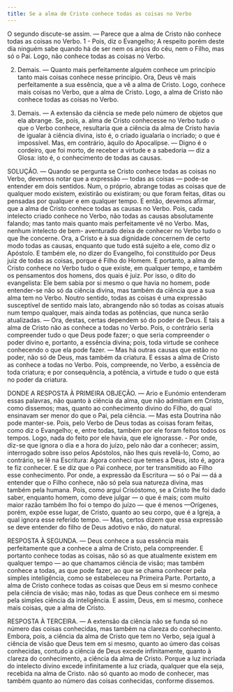 ```yaml
---
title: Se a alma de Cristo conhece todas as coisas no Verbo
---
```


O segundo discute-se assim. — Parece que a alma de Cristo não conhece todas as coisas no Verbo.  1 - Pois, diz o Evangelho; A respeito porém deste dia ninguém sabe quando há de ser nem os anjos do céu, nem o Filho, mas só o Pai. Logo, não conhece todas as coisas no Verbo.  

2. Demais. — Quanto mais perfeitamente alguém conhece um princípio tanto mais coisas conhece nesse princípio. Ora, Deus vê mais perfeitamente a sua essência, que a vê a alma de Cristo. Logo, conhece mais coisas no Verbo, que a alma de Cristo. Logo, a alma de Cristo não conhece todas as coisas no Verbo.  

3. Demais. — A extensão da ciência se mede pelo número de objetos que ela abrange. Se, pois, a. alma de Cristo conhecesse no Verbo tudo o que o Verbo conhece, resultaria que a ciência da alma de Cristo havia de igualar à ciência divina, isto é, o criado igualaria o incriado; o que é impossível.  Mas, em contrário, àquilo do Apocalípse. — Digno é o cordeiro, que foi morto, de receber a virtude e a sabedoria — diz a Glosa: isto é, o conhecimento de todas as causas.  

SOLUÇÃO. — Quando se pergunta se Cristo conhece todas as coisas no Verbo, devemos notar que a expressão — todas as coisas — pode-se entender em dois sentidos. Num, o próprio, abrange todas as coisas que de qualquer modo existem, existirão ou existiram; ou que foram feitas, ditas ou pensadas por qualquer e em qualquer tempo. E então, devemos afirmar, que a alma de Cristo conhece todas as causas no Verbo. Pois, cada intelecto criado conhece no Verbo, não todas as causas absolutamente falando; mas tanto mais quanto mais perfeitamente vê no Verbo. Mas, nenhum intelecto de bem- aventurado deixa de conhecer no Verbo tudo o que lhe concerne. Ora, a Cristo e à sua dignidade concernem de certo modo todas as causas, enquanto que tudo está sujeito a ele, como diz o Apóstolo. E também ele, no dizer do Evangelho, foi constituído por Deus juiz de todas as coisas, porque é Filho do Homem. E portanto, a alma de Cristo conhece no Verbo tudo o que existe, em qualquer tempo, e também os pensamentos dos homens, dos quais é juiz. Por isso, o dito do evangelista: Ele bem sabia por si mesmo o que havia no homem, pode entender-se não só da ciência divina, mas também da ciência que a sua alma tem no Verbo.  Noutro sentido, todas as coisas é uma expressão susceptível de sentido mais lato, abrangendo não só todas as coisas atuais num tempo qualquer, mais ainda todas as potências, que nunca serão atualizadas. — Ora, destas, certas dependem só do poder de Deus. E tais a alma de Cristo não as conhece a todas no Verbo. Pois, o contrário seria compreender tudo o que Deus pode fazer; o que seria compreender o poder divino e, portanto, a essência divina; pois, toda virtude se conhece conhecendo o que ela pode fazer. — Mas há outras causas que estão no poder, não só de Deus, mas também da criatura. E essas a alma de Cristo as conhece a todas no Verbo. Pois, compreende, no Verbo, a essência de toda criatura; e por consequência, a potência, a virtude e tudo o que está no poder da criatura.  

DONDE A RESPOSTA À PRIMEIRA OBJEÇÃO. — Ario e Eunómio entenderam essas palavras, não quanto à ciência da alma, que não admitiam em Cristo, como dissemos; mas, quanto ao conhecimento divino do Filho, do qual ensinavam ser menor do que o Pai, pela ciência. — Mas esta Doutrina não pode manter-se. Pois, pelo Verbo de Deus todas as coisas foram feitas, como diz o Evangelho; e, entre todas, também por ele foram feitos todos os tempos. Logo, nada do feito por ele havia, que ele ignorasse. - Por onde, diz-se que ignora o dia e a hora do juízo, pelo não dar a conhecer; assim, interrogado sobre isso pelos Apóstolos, não lhes quis revelá-lo, Como, ao contrário, se lê na Escritura: Agora conheci que temes a Deus, isto é, agora te fiz conhecer. E se diz que o Pai conhece, por ter transmitido ao Filho esse conhecimento. Por onde, a expressão da Escritura — só o Pai — dá a entender que o Filho conhece, não só pela sua natureza divina, mas também pela humana. Pois, como argui Crisóstomo, se a Cristo lhe foi dado saber, enquanto homem, como deve julgar — o que é mais; com muito maior razão também lho foi o tempo do juízo — que é menos —Orígenes, porém, expõe esse lugar, de Cristo, quanto ao seu corpo, que é a Igreja, a qual ignora esse referido tempo. — Mas, certos dizem que essa expressão se deve entender do filho de Deus adotivo e não, do natural.  

RESPOSTA À SEGUNDA. — Deus conhece a sua essência mais perfeitamente que a conhece a alma de Cristo, pela compreender. E portanto conhece todas as coisas, não só as que atualmente existem em qualquer tempo — ao que chamamos ciência de visão; mas também conhece a todas, as que pode fazer, ao que se chama conhecer pela simples inteligência, como se estabeleceu na Primeira Parte. Portanto, a alma de Cristo conhece todas as coisas que Deus em si mesmo conhece pela ciência de visão; mas não, todas as que Deus conhece em si mesmo pela simples ciência da inteligência. E assim, Deus, em si mesmo, conhece mais coisas, que a alma de Cristo.  

RESPOSTA À TERCEIRA. — A extensão da ciência não se funda só no número das coisas conhecidas, mas também na clareza do conhecimento. Embora, pois, a ciência da alma de Cristo que tem no Verbo, seja igual à ciência de visão que Deus tem em si mesmo, quanto ao úmero das coisas conhecidas, contudo a ciência de Deus excede infinitamente, quanto à clareza do conhecimento, a ciência da alma de Cristo. Porque a luz incriada do intelecto divino excede infinitamente a luz criada, qualquer que ela seja, recebida na alma de Cristo. não só quanto ao modo de conhecer, mas também quanto ao número das coisas conhecidas, conforme dissemos.